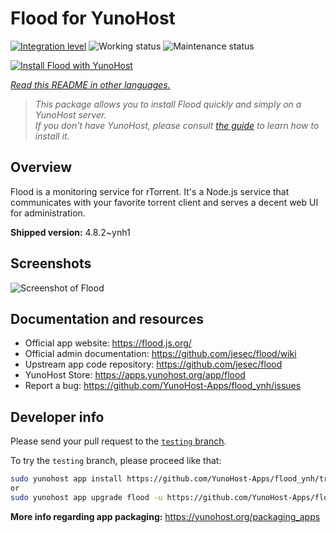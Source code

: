 <!--
N.B.: This README was automatically generated by <https://github.com/YunoHost/apps/tree/master/tools/readme_generator>
It shall NOT be edited by hand.
-->

# Flood for YunoHost

[![Integration level](https://dash.yunohost.org/integration/flood.svg)](https://ci-apps.yunohost.org/ci/apps/flood/) ![Working status](https://ci-apps.yunohost.org/ci/badges/flood.status.svg) ![Maintenance status](https://ci-apps.yunohost.org/ci/badges/flood.maintain.svg)

[![Install Flood with YunoHost](https://install-app.yunohost.org/install-with-yunohost.svg)](https://install-app.yunohost.org/?app=flood)

*[Read this README in other languages.](./ALL_README.md)*

> *This package allows you to install Flood quickly and simply on a YunoHost server.*  
> *If you don't have YunoHost, please consult [the guide](https://yunohost.org/install) to learn how to install it.*

## Overview

Flood is a monitoring service for rTorrent. It's a Node.js service that communicates with your favorite torrent client and serves a decent web UI for administration.

**Shipped version:** 4.8.2~ynh1

## Screenshots

![Screenshot of Flood](./doc/screenshots/screenshot.png)

## Documentation and resources

- Official app website: <https://flood.js.org/>
- Official admin documentation: <https://github.com/jesec/flood/wiki>
- Upstream app code repository: <https://github.com/jesec/flood>
- YunoHost Store: <https://apps.yunohost.org/app/flood>
- Report a bug: <https://github.com/YunoHost-Apps/flood_ynh/issues>

## Developer info

Please send your pull request to the [`testing` branch](https://github.com/YunoHost-Apps/flood_ynh/tree/testing).

To try the `testing` branch, please proceed like that:

```bash
sudo yunohost app install https://github.com/YunoHost-Apps/flood_ynh/tree/testing --debug
or
sudo yunohost app upgrade flood -u https://github.com/YunoHost-Apps/flood_ynh/tree/testing --debug
```

**More info regarding app packaging:** <https://yunohost.org/packaging_apps>
